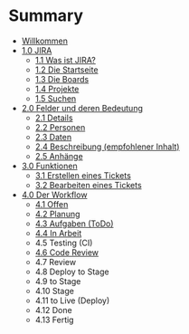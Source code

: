 # Summary

* [Willkommen](README.md)
* [1.0 JIRA](chapter1.md)
  * [1.1 Was ist JIRA?](chapter1/was-ist-jira.md)
  * [1.2 Die Startseite](chapter1/12-die-startseite.md)
  * [1.3 Die Boards](chapter1/die-boards.md)
  * [1.4 Projekte](chapter1/14-projekte.md)
  * [1.5 Suchen](chapter1/15-suchen.md)
* [2.0 Felder und deren Bedeutung](chapter1/felder-und-deren-bedeutung.md)
  * [2.1 Details](chapter1/felder-und-deren-bedeutung/31-details.md)
  * [2.2 Personen](chapter1/felder-und-deren-bedeutung/32-personen.md)
  * [2.3 Daten](chapter1/felder-und-deren-bedeutung/33-daten.md)
  * [2.4 Beschreibung \(empfohlener Inhalt\)](chapter1/felder-und-deren-bedeutung/34-beschreibung.md)
  * [2.5 Anhänge](chapter1/felder-und-deren-bedeutung/35-anhange.md)
* [3.0 Funktionen](30-funktionen.md)
  * [3.1 Erstellen eines Tickets](30-funktionen/31-erstellen-eines-tickets.md)
  * [3.2 Bearbeiten eines Tickets](30-funktionen/32-bearbeiten-eines-tickets.md)
* [4.0 Der Workflow](40-der-workflow.md)
  * [4.1 Offen](40-der-workflow/42-offen.md)
  * [4.2 Planung](40-der-workflow/41-planung.md)
  * [4.3 Aufgaben \(ToDo\)](40-der-workflow/43-aufgaben-todo.md)
  * [4.4 In Arbeit](40-der-workflow/44-in-arbeit.md)
  * 4.5 Testing \(CI\)
  * [4.6 Code Review](40-der-workflow/code-review.md)
  * 4.7 Review
  * 4.8 Deploy to Stage
  * 4.9 to Stage
  * 4.10 Stage
  * 4.11 to Live \(Deploy\)
  * 4.12 Done
  * 4.13 Fertig

